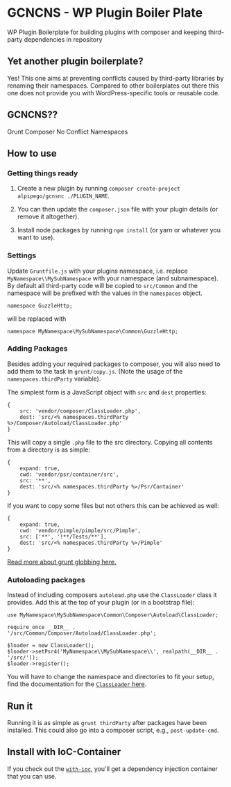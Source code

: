 # GCNCNS - WP Plugin Boiler Plate
WP Plugin Boilerplate for building plugins with composer and keeping third-party dependencies in repository

## Yet another plugin boilerplate?
Yes! This one aims at preventing conflicts caused by third-party libraries by renaming their namespaces.
Compared to other boilerplates out there this one does not provide you with WordPress-specific tools or reusable code. 

## GCNCNS??
Grunt Composer No Conflict Namespaces

## How to use
### Getting things ready
1. Create a new plugin by running `composer create-project alpipego/gcnsnc ./PLUGIN_NAME`.

1. You can then update the `composer.json` file with your plugin details (or remove it altogether).

1. Install node packages by running `npm install` (or yarn or whatever you want to use).

### Settings
Update `Gruntfile.js` with your plugins namespace, i.e. replace `MyNamespace\\MySubNamespace` with your namespace (and subnamespace). By default all third-party code will be copied to `src/Common` and the namespace will be prefixed with the values in the `namespaces` object.

```
namespace GuzzleHttp;
``` 

will be replaced with 

```
namespace MyNamespace\MySubNamespace\Common\GuzzleHttp;
```

### Adding Packages
Besides adding your required packages to composer, you will also need to add them to the task in `grunt/copy.js`. (Note the usage of the `namespaces.thirdParty` variable).

The simplest form is a JavaScript object with `src` and `dest` properties:

```
{
    src: 'vendor/composer/ClassLoader.php',
    dest: 'src/<% namespaces.thirdParty %>/Composer/Autoload/ClassLoader.php'
}
``` 

This will copy a single `.php` file to the src directory. Copying all contents from a directory is as simple:

```
{
    expand: true,
    cwd: 'vendor/psr/container/src',
    src: '**',
    dest: 'src/<% namespaces.thirdParty %>/Psr/Container'
}
```

If you want to copy some files but not others this can be achieved as well:

```
{
    expand: true,
    cwd: 'vendor/pimple/pimple/src/Pimple',
    src: ['**', '!**/Tests/**'],
    dest: 'src/<% namespaces.thirdParty %>/Pimple'
}
```

[Read more about grunt globbing here.](https://gruntjs.com/configuring-tasks#building-the-files-object-dynamically)

### Autoloading packages
Instead of including composers `autoload.php` use the `ClassLoader` class it provides. Add this at the top of your plugin (or in a bootstrap file):

```
use MyNamespace\MySubNamespace\Common\Composer\Autoload\ClassLoader;

require_once __DIR__ . '/src/Common/Composer/Autoload/ClassLoader.php';

$loader = new ClassLoader();
$loader->setPsr4('MyNamespace\\MySubNamespace\\', realpath(__DIR__ . '/src/'));
$loader->register();

```

You will have to change the namespace and directories to fit your setup, find the documentation for the [`ClassLoader` here](https://getcomposer.org/apidoc/1.3.0/Composer/Autoload/ClassLoader.html).

## Run it
Running it is as simple as `grunt thirdParty` after packages have been installed. This could also go into a composer script, e.g., `post-update-cmd`.

## Install with IoC-Container
If you check out the [`with-ioc`](https://github.com/alpipego/gcncns/tree/with-ioc), you'll get a dependency injection container that you can use.

